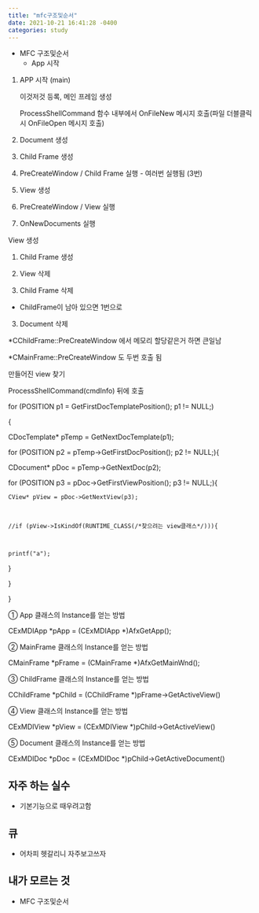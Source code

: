 ```yaml
---
title: "mfc구조및순서"
date: 2021-10-21 16:41:28 -0400
categories: study
---
```


  - MFC 구조및순서
    - App 시작



1. APP 시작 (main)



   이것저것 등록, 메인 프레임 생성



   ProcessShellCommand 함수 내부에서 OnFileNew 메시지 호출(파일 더블클릭시 OnFileOpen 메시지 호출)



2. Document 생성



3. Child Frame 생성



4. PreCreateWindow / Child Frame 실행 - 여러번 실행됨 (3번)



4. View 생성



5. PreCreateWindow / View 실행



6. OnNewDocuments 실행



 



View 생성



1. Child Frame 생성



 



1. View 삭제



2. Child Frame 삭제



- ChildFrame이 남아 있으면 1번으로



3. Document 삭제



 

*CChildFrame::PreCreateWindow 에서 메모리 할당같은거 하면 큰일남



*CMainFrame::PreCreateWindow 도 두번 호출 됨



 

만들어진 view 찾기



ProcessShellCommand(cmdInfo) 뒤에 호출



 for (POSITION p1 = GetFirstDocTemplatePosition(); p1 != NULL;)



 {



  CDocTemplate* pTemp = GetNextDocTemplate(p1);







  for (POSITION p2 = pTemp->GetFirstDocPosition(); p2 != NULL;){



   CDocument* pDoc = pTemp->GetNextDoc(p2);







   for (POSITION p3 = pDoc->GetFirstViewPosition(); p3 != NULL;){



    CView* pView = pDoc->GetNextView(p3);



    //if (pView->IsKindOf(RUNTIME_CLASS(/*찾으려는 view클래스*/))){



    printf("a");



   }



  }



 }





 ① App 클래스의 Instance를 얻는 방법



 CExMDIApp *pApp = (CExMDIApp *)AfxGetApp();



 



 ② MainFrame 클래스의 Instance를 얻는 방법



 CMainFrame *pFrame = (CMainFrame *)AfxGetMainWnd();



 



 ③ ChildFrame 클래스의 Instance를 얻는 방법



 CChildFrame *pChild = (CChildFrame *)pFrame->GetActiveView()



 



 ④ View 클래스의 Instance를 얻는 방법



 CExMDIView *pView = (CExMDIView *)pChild->GetActiveView()



 



 ⑤ Document 클래스의 Instance를 얻는 방법



 CExMDIDoc *pDoc = (CExMDIDoc *)pChild->GetActiveDocument()



 
## 자주 하는 실수
  - 기본기능으로 때우려고함
## 큐
  - 어차피 헷갈리니 자주보고쓰자
## 내가 모르는 것
  - MFC 구조및순서
